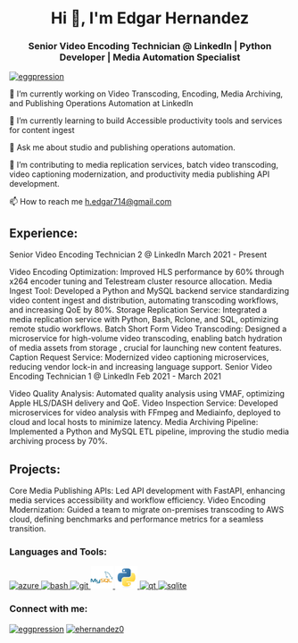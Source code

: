 <h1 align="center">Hi 👋, I'm Edgar Hernandez</h1>
<h3 align="center">Senior Video Encoding Technician @ LinkedIn | Python Developer | Media Automation Specialist</h3>
<p align="left"> <a href="https://twitter.com/eggpression" target="blank"><img src="https://img.shields.io/twitter/follow/eggpression?logo=twitter&style=for-the-badge" alt="eggpression" /></a> </p>
🔭 I’m currently working on Video Transcoding, Encoding, Media Archiving, and Publishing Operations Automation at LinkedIn

🌱 I’m currently learning to build Accessible productivity tools and services for content ingest

💬 Ask me about studio and publishing operations automation. 

🤝 I’m contributing to media replication services, batch video transcoding, video captioning modernization, and productivity media publishing API development. 

📫 How to reach me h.edgar714@gmail.com

<h2 align="left">Experience:</h2>
Senior Video Encoding Technician 2 @ LinkedIn
March 2021 - Present

Video Encoding Optimization: Improved HLS performance by 60% through x264 encoder tuning and Telestream cluster resource allocation.
Media Ingest Tool: Developed a Python and MySQL backend service standardizing video content ingest and distribution, automating transcoding workflows, and increasing QoE by 80%.
Storage Replication Service: Integrated a media replication service with Python, Bash, Rclone, and SQL, optimizing remote studio workflows.
Batch Short Form Video Transcoding: Designed a microservice for high-volume video transcoding, enabling batch hydration of media assets from storage , crucial for launching new content features.
Caption Request Service: Modernized video captioning microservices, reducing vendor lock-in and increasing language support.
Senior Video Encoding Technician 1 @ LinkedIn
Feb 2021 - March 2021

Video Quality Analysis: Automated quality analysis using VMAF, optimizing Apple HLS/DASH delivery and QoE.
Video Inspection Service: Developed microservices for video analysis with FFmpeg and Mediainfo, deployed to cloud and local hosts to minimize latency.
Media Archiving Pipeline: Implemented a Python and MySQL ETL pipeline, improving the studio media archiving process by 70%.
<h2 align="left">Projects:</h2>
Core Media Publishing APIs: Led API development with FastAPI, enhancing media services accessibility and workflow efficiency.
Video Encoding Modernization: Guided a team to migrate on-premises transcoding to AWS cloud, defining benchmarks and performance metrics for a seamless transition.
<h3 align="left">Languages and Tools:</h3>
<p align="left">
  <a href="https://azure.microsoft.com/en-in/" target="_blank" rel="noreferrer"> <img src="https://www.vectorlogo.zone/logos/microsoft_azure/microsoft_azure-icon.svg" alt="azure" width="40" height="40"/> </a>
  <a href="https://www.gnu.org/software/bash/" target="_blank" rel="noreferrer"> <img src="https://www.vectorlogo.zone/logos/gnu_bash/gnu_bash-icon.svg" alt="bash" width="40" height="40"/> </a>
  <a href="https://git-scm.com/" target="_blank" rel="noreferrer"> <img src="https://www.vectorlogo.zone/logos/git-scm/git-scm-icon.svg" alt="git" width="40" height="40"/> </a>
  <a href="https://www.mysql.com/" target="_blank" rel="noreferrer"> <img src="https://raw.githubusercontent.com/devicons/devicon/master/icons/mysql/mysql-original-wordmark.svg" alt="mysql" width="40" height="40"/> </a>
  <a href="https://www.python.org" target="_blank" rel="noreferrer"> <img src="https://raw.githubusercontent.com/devicons/devicon/master/icons/python/python-original.svg" alt="python" width="40" height="40"/> </a>
  <a href="https://www.qt.io/" target="_blank" rel="noreferrer"> <img src="https://upload.wikimedia.org/wikipedia/commons/0/0b/Qt_logo_2016.svg" alt="qt" width="40" height="40"/> </a>
  <a href="https://www.sqlite.org/" target="_blank" rel="noreferrer"> <img src="https://www.vectorlogo.zone/logos/sqlite/sqlite-icon.svg" alt="sqlite" width="40" height="40"/> </a>
</p>
<h3 align="left">Connect with me:</h3>
<p align="left">
  <a href="https://twitter.com/eggpression" target="blank"><img align="center" src="https://raw.githubusercontent.com/rahuldkjain/github-profile-readme-generator/master/src/images/icons/Social/twitter.svg" alt="eggpression" height="30" width="40" /></a>
  <a href="https://linkedin.com/in/ehernandez0" target="blank"><img align="center" src="https://raw.githubusercontent.com/rahuldkjain/github-profile-readme-generator/master/src/images/icons/Social/linked-in-alt.svg" alt="ehernandez0" height="30" width="40" /></a>
</p>
